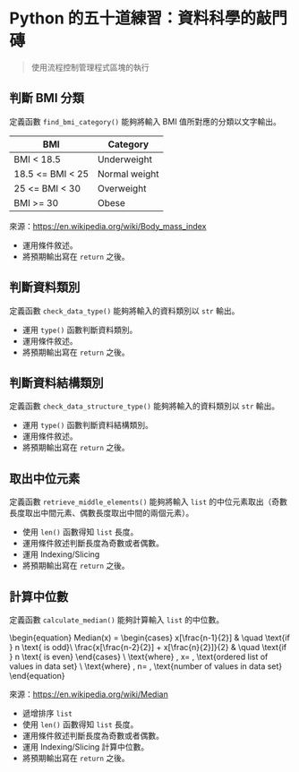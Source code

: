 # Python 的五十道練習：資料科學的敲門磚

> 使用流程控制管理程式區塊的執行

## 判斷 BMI 分類

定義函數 `find_bmi_category()` 能夠將輸入 BMI 值所對應的分類以文字輸出。

|BMI|Category|
|---|--------|
|BMI < 18.5|Underweight|
|18.5 <= BMI < 25|Normal weight|
|25 <= BMI  < 30|Overweight|
|BMI >= 30|Obese|

來源：<https://en.wikipedia.org/wiki/Body_mass_index>

- 運用條件敘述。
- 將預期輸出寫在 `return` 之後。

## 判斷資料類別

定義函數 `check_data_type()` 能夠將輸入的資料類別以 `str` 輸出。

- 運用 `type()` 函數判斷資料類別。
- 運用條件敘述。
- 將預期輸出寫在 `return` 之後。

## 判斷資料結構類別

定義函數 `check_data_structure_type()` 能夠將輸入的資料類別以 `str` 輸出。

- 運用 `type()` 函數判斷資料結構類別。
- 運用條件敘述。
- 將預期輸出寫在 `return` 之後。

## 取出中位元素

定義函數 `retrieve_middle_elements()` 能夠將輸入 `list` 的中位元素取出（奇數長度取出中間元素、偶數長度取出中間的兩個元素）。

- 使用 `len()` 函數得知 `list` 長度。
- 運用條件敘述判斷長度為奇數或者偶數。
- 運用 Indexing/Slicing
- 將預期輸出寫在 `return` 之後。

## 計算中位數

定義函數 `calculate_median()` 能夠計算輸入 `list` 的中位數。

\begin{equation}
Median(x) =
  \begin{cases}
    x[\frac{n-1}{2}]       & \quad \text{if } n \text{ is odd}\\
    \frac{x[\frac{n-2}{2}] + x[\frac{n}{2}]}{2}  & \quad \text{if } n \text{ is even}
  \end{cases} \\
\text{where} \, x= \, \text{ordered list of values in data set} \\
\text{where} \, n= \, \text{number of values in data set}
\end{equation}

來源：<https://en.wikipedia.org/wiki/Median>

- 遞增排序 `list`
- 使用 `len()` 函數得知 `list` 長度。
- 運用條件敘述判斷長度為奇數或者偶數。
- 運用 Indexing/Slicing 計算中位數。
- 將預期輸出寫在 `return` 之後。